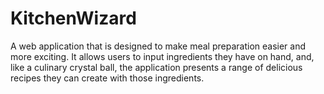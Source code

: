 # KitchenWizard
A web application that is designed to make meal preparation easier and more exciting. It allows users to input ingredients they have on hand, and, like a culinary crystal ball, the application presents a range of delicious recipes they can create with those ingredients.
